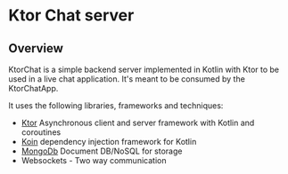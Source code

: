 # Ktor Chat server

## Overview
KtorChat is a simple backend server implemented in Kotlin with Ktor to be used in a live chat application. It's meant to be consumed by the KtorChatApp.

It uses the following libraries, frameworks and techniques:
* [Ktor](https://ktor.io/) Asynchronous client and server framework with Kotlin and coroutines
* [Koin](https://github.com/InsertKoinIO/koin) dependency injection framework for Kotlin
* [MongoDb](https://www.mongodb.com/) Document DB/NoSQL for storage
* Websockets - Two way communication

